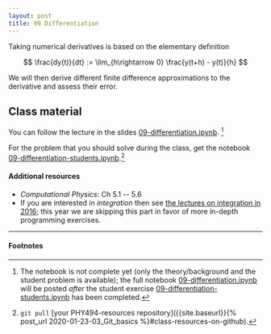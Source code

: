 ```yaml
---
layout: post
title: 09 Differentiation
---
```


Taking numerical derivatives is based on the elementary definition

$$
\frac{dy(t)}{dt} := \lim_{h\rightarrow 0} \frac{y(t+h) - y(t)}{h}
$$

We will then derive different finite difference approximations to the
derivative and assess their error.

## Class material

You can follow the lecture in the slides
[09-differentiation.ipynb]({{site.nbviewer.resources}}/09_differentiation/09-differentiation-theory.ipynb).
[^1]

For the problem that you should solve during the class, get the
notebook
[09-differentiation-students.ipynb]({{site.nbviewer.resources}}/09_differentiation/09-differentiation-students.ipynb).[^2]


#### Additional resources

* _Computational Physics_: Ch 5.1 -- 5.6
* If you are interested in *integration* then see
  [the lectures on integration in 2016](https://asu-compmethodsphysics-phy494.github.io/ASU-PHY494-2016/2016/02/09/07_Integration/);
  this year we are skipping this part in favor of more in-depth
  programming exercises.

--------

#### Footnotes

[^1]:

    The notebook is not complete yet (only the theory/background and
    the student problem is available); the full notebook
    [09-differentiation.ipynb]({{site.nbviewer.resources}}/09_differentiation/09-differentiation.ipynb)
    will be posted *after* the student exercise
    [09-differentiation-students.ipynb]({{site.nbviewer.resources}}/09_differentiation/09-differentiation-students.ipynb)
    has been completed.

[^2]:

    `git pull` [your PHY494-resources repository]({{site.baseurl}}{%
    post_url 2020-01-23-03_Git_basics %}#class-resources-on-github).

